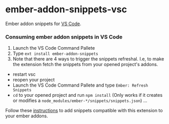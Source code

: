 # ember-addon-snippets-vsc

Ember addon snippets for [VS Code](http://code.visualstudio.com/).

### Consuming ember addon snippets in VS Code
1. Launch the VS Code Command Pallete
2. Type `ext install ember-addon-snippets`
3. Note that there are 4 ways to trigger the snippets refreshal. I.e, to make the extension fetch the snippets from your opened project's addons.
  * restart vsc
  * reopen your project
  * Launch the VS Code Command Pallete and type `Ember: Refresh Snippets`
  * `cd` to your opened project and run `npm install` (Only works if it creates or modifies a `node_modules/ember-*/snippets/snippets.json`)
...

Follow these [instructions](https://github.com/ciena-blueplanet/ember-addon-snippets/blob/master/README.md#adding-snippets-to-your-ember-addons) to add snippets compatible with this extension to your ember addons. 

